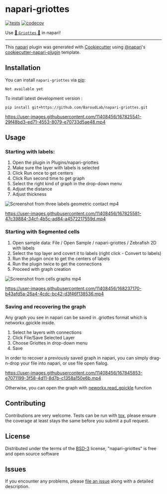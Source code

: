 # napari-griottes

<!-- [![License](https://img.shields.io/pypi/l/napari-griottes.svg?color=green)](https://github.com/BaroudLab/napari-griottes/raw/main/LICENSE) -->
<!-- [![PyPI](https://img.shields.io/pypi/v/napari-griottes.svg?color=green)](https://pypi.org/project/napari-griottes) -->
<!-- [![Python Version](https://img.shields.io/pypi/pyversions/napari-griottes.svg?color=green)](https://python.org) -->
[![tests](https://github.com/BaroudLab/napari-griottes/workflows/tests/badge.svg)](https://github.com/BaroudLab/napari-griottes/actions)
[![codecov](https://codecov.io/gh/BaroudLab/napari-griottes/branch/main/graph/badge.svg)](https://codecov.io/gh/BaroudLab/napari-griottes)

<!-- [![napari hub](https://img.shields.io/endpoint?url=https://api.napari-hub.org/shields/napari-griottes)](https://napari-hub.org/plugins/napari-griottes) -->
Use [🍒  `Griottes` 🍒](https://github.com/BaroudLab/Griottes) in napari!

----------------------------------

This [napari] plugin was generated with [Cookiecutter] using [@napari]'s [cookiecutter-napari-plugin] template.

<!--
Don't miss the full getting started guide to set up your new package:
https://github.com/napari/cookiecutter-napari-plugin#getting-started

and review the napari docs for plugin developers:
https://napari.org/plugins/stable/index.html
-->

## Installation

You can install `napari-griottes` via [pip]:

    Not available yet



To install latest development version :

    pip install git+https://github.com/BaroudLab/napari-griottes.git



https://user-images.githubusercontent.com/11408456/167825541-29f48bd3-ed71-4553-8079-e70733d5ae48.mp4



## Usage

### Starting with labels:

1. Open the plugin in Plugins/napari-griottes
2. Make sure the layer with labels is selected
3. Click Run once to get centers
4. Click Run second time to get graph
5. Select the right kind of graph in the drop-down menu
6. Adjust the distance
7. Adjust thickness

![Screenshot from three labels geometric contact mp4](https://user-images.githubusercontent.com/11408456/167371516-05db2ba5-cdfc-47c4-a488-8f46afd0ae5b.png)



https://user-images.githubusercontent.com/11408456/167825581-47c39884-34cf-4b5c-ad84-a4572217559d.mp4



### Starting with Segmented cells

1. Open sample data: File / Open Sample / napari-griottes / Zebrafish 2D with labels
2. Select the top layer and covert it to labels (right click - Convert to labels)
3. Run the plugin once to get the centers of labels
4. Run the plugin twice to get the connections
5. Proceed with graph creation


![Screenshot from cells graphs mp4](https://user-images.githubusercontent.com/11408456/167372895-3c9036b9-af50-4575-bcf3-1805eb261bd7.png)




https://user-images.githubusercontent.com/11408456/168237170-b43afd5a-26a4-4cdc-bc42-d3f46f138536.mp4


### Saving and recovering the graph

Any graph you see in napari can be saved in .griottes format which is networkx.gpickle inside.
1. Select he layers with connections
2. Click File/Save Selected Layer
3. Choose Griottes in drop-down menu
4. Save

In order to recover a previously saved graph in napari, you can simply drag-n-drop your file into napari, or use file open fialog.



https://user-images.githubusercontent.com/11408456/167845853-e7071199-3f58-4d11-8d7b-c1358a150e6b.mp4


Otherwise, you can open the graph with [neworkx.read_gpickle](https://networkx.org/documentation/stable/reference/readwrite/generated/networkx.readwrite.gpickle.read_gpickle.html) function

## Contributing

Contributions are very welcome. Tests can be run with [tox], please ensure
the coverage at least stays the same before you submit a pull request.

## License

Distributed under the terms of the [BSD-3] license,
"napari-griottes" is free and open source software

## Issues

If you encounter any problems, please [file an issue] along with a detailed description.

[napari]: https://github.com/napari/napari
[Cookiecutter]: https://github.com/audreyr/cookiecutter
[@napari]: https://github.com/napari
[MIT]: http://opensource.org/licenses/MIT
[BSD-3]: http://opensource.org/licenses/BSD-3-Clause
[GNU GPL v3.0]: http://www.gnu.org/licenses/gpl-3.0.txt
[GNU LGPL v3.0]: http://www.gnu.org/licenses/lgpl-3.0.txt
[Apache Software License 2.0]: http://www.apache.org/licenses/LICENSE-2.0
[Mozilla Public License 2.0]: https://www.mozilla.org/media/MPL/2.0/index.txt
[cookiecutter-napari-plugin]: https://github.com/napari/cookiecutter-napari-plugin

[file an issue]: https://github.com/BaroudLab/napari-griottes/issues

[napari]: https://github.com/napari/napari
[tox]: https://tox.readthedocs.io/en/latest/
[pip]: https://pypi.org/project/pip/
[PyPI]: https://pypi.org/
